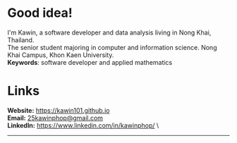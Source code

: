 # Good idea!
I'm Kawin, a software developer and data analysis living in Nong Khai, Thailand. \
The senior student majoring in computer and information science. Nong Khai Campus, Khon Kaen University. \
**Keywords**: software developer and applied mathematics

# Links
**Website:** https://kawin101.github.io \
**Email:** 25kawinphop@gmail.com \
**LinkedIn:** https://www.linkedin.com/in/kawinphop/ \

---
